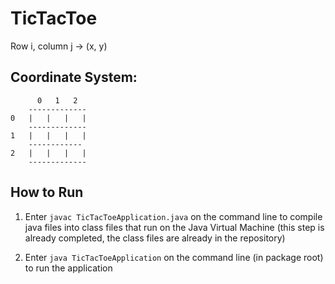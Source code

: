 # TicTacToe

Row i, column j -> (x, y)

## Coordinate System:

          0   1   2
        -------------
    0   |   |   |   |
        -------------
    1   |   |   |   |
        ------------
    2   |   |   |   |
        -------------
## How to Run

1. Enter `javac TicTacToeApplication.java` on the command line to compile java files into class files that run on the Java Virtual Machine (this step is already completed, the class files are already in the repository)

2. Enter `java TicTacToeApplication` on the command line (in package root) to run the application
